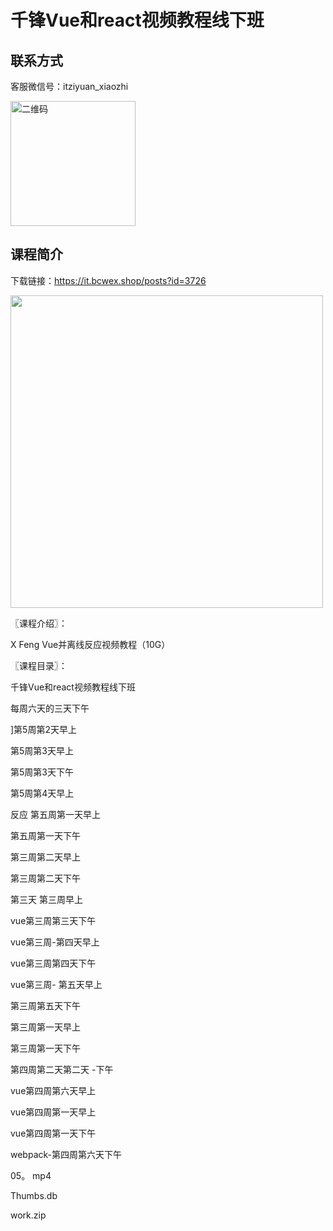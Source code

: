 # 千锋Vue和react视频教程线下班

## 联系方式

客服微信号：itziyuan_xiaozhi

<img src="https://ziyuanyun.oss-cn-guangzhou.aliyuncs.com/common/20240614073449/666b82192834a.jpg" width="200" height="200" alt="二维码">

## 课程简介

下载链接：https://it.bcwex.shop/posts?id=3726

<img src="https://ziyuanyun.oss-cn-guangzhou.aliyuncs.com/yun/20240515185314/6644941aabe60.jpg" width="500" alt="">

  〖课程介绍〗：

 X Feng Vue并离线反应视频教程（10G）

 〖课程目录〗：

 千锋Vue和react视频教程线下班



 每周六天的三天下午

 ]第5周第2天早上

 第5周第3天早上

 第5周第3天下午

 第5周第4天早上

 反应 第五周第一天早上

 第五周第一天下午

 第三周第二天早上

 第三周第二天下午

 第三天 第三周早上

 vue第三周第三天下午

 vue第三周-第四天早上

 vue第三周第四天下午

 vue第三周- 第五天早上

 第三周第五天下午

 第三周第一天早上

 第三周第一天下午

 第四周第二天第二天 -下午

 vue第四周第六天早上

 vue第四周第一天早上

 vue第四周第一天下午

 webpack-第四周第六天下午

 05。 mp4

 Thumbs.db

 work.zip

  